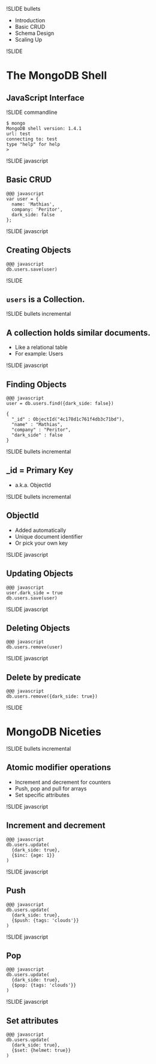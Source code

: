 !SLIDE bullets

<ul>
<li>Introduction</li>
<li><span class="current">Basic CRUD</span></li>
<li>Schema Design</li>
<li>Scaling Up</li>
</ul>

!SLIDE

# The MongoDB Shell #

## JavaScript Interface ##

!SLIDE commandline

    $ mongo
    MongoDB shell version: 1.4.1
    url: test
    connecting to: test
    type "help" for help
    >

!SLIDE javascript

## Basic CRUD ##

    @@@ javascript
    var user = {
      name: 'Mathias',
      company: 'Peritor',
      dark_side: false
    };
 
!SLIDE javascript

## Creating Objects ##

    @@@ javascript
    db.users.save(user)

!SLIDE

## `users` is a Collection. ##

!SLIDE bullets incremental

## A collection holds similar documents. ##

* Like a relational table
* For example: Users

!SLIDE javascript

## Finding Objects ##

    @@@ javascript
    user = db.users.find({dark_side: false})
    
    {
      "_id" : ObjectId("4c178d1c761f4db3c71bd"),
      "name" : "Mathias",
      "company" : "Peritor",
      "dark_side" : false
    }

!SLIDE bullets incremental

## _id = Primary Key ##

* a.k.a. ObjectId

!SLIDE bullets incremental

## ObjectId ##

* Added automatically
* Unique document identifier
* Or pick your own key

!SLIDE javascript

## Updating Objects ##

    @@@ javascript
    user.dark_side = true
    db.users.save(user)

!SLIDE javascript

## Deleting Objects ##

    @@@ javascript
    db.users.remove(user)

!SLIDE javascript

## Delete by predicate ##

    @@@ javascript
    db.users.remove({dark_side: true})

!SLIDE

# MongoDB Niceties #

!SLIDE bullets incremental

## Atomic modifier operations ##

* Increment and decrement for counters
* Push, pop and pull for arrays
* Set specific attributes

!SLIDE javascript

## Increment and decrement ##

    @@@ javascript
    db.users.update(
      {dark_side: true},
      {$inc: {age: 1}}
    )

!SLIDE javascript

## Push ##

    @@@ javascript
    db.users.update(
      {dark_side: true},
      {$push: {tags: 'clouds'}}
    )

!SLIDE javascript

## Pop ##

    @@@ javascript
    db.users.update(
      {dark_side: true},
      {$pop: {tags: 'clouds'}}
    )

!SLIDE javascript

## Set attributes ##

    @@@ javascript
    db.users.update(
      {dark_side: true},
      {$set: {helmet: true}}
    )

